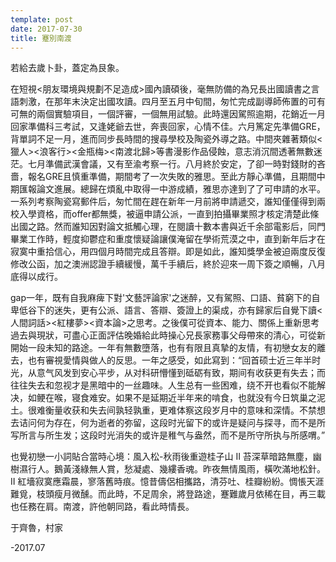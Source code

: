 ```yaml
---
template: post
date: 2017-07-30
title: 蹇別南渡 
---
```

若給去歲卜卦，蓋定為艮象。

在短視<朋友環境與規劃不足造成>國內讀碩後，毫無防備的為兄長出國讀書之言語刺激，在那年末決定出國攻讀。四月至五月中旬間，匆忙完成副導師佈置的可有可無的兩個實驗項目，一個評審，一個無用試驗。此時還因駕照逾期，花銷近一月回家準備科三考試，又逢姥爺去世，奔喪回家，心情不佳。六月篤定先準備GRE，背單詞不足一月，進而同步長時間的搜尋學校及陶瓷外導之路。中間夾雜著類似<獵人><浪客行><金瓶梅><南渡北歸>等書漫影作品侵蝕，意志消沉間透著無數迷茫。七月準備武漢會議，又有至渝考察一行。八月終於安定，了卻一時對錢財的吝嗇，報名GRE且慎重準備，期間考了一次失敗的雅思。至此方靜心準備，且期間中期匯報論文進展。總歸在煩亂中取得一中游成績，雅思亦達到了了可申請的水平。一系列考察陶瓷寫郵件后，匆忙間在趕在新年一月前將申請遞交，誰知僅僅得到兩校入學資格，而offer都無獎，被逼申請公派，一直到拍攝畢業照才核定清楚此條出國之路。然而誰知因對論文抵觸心理，在閱讀十數本書與近千余部電影后，同門畢業工作時，輕度抑鬱症和重度懷疑論讓僕淹留在學術荒漠之中，直到新年后才在寂寞中重拾信心，用四個月時間完成且答辯。即是如此，誰知獎學金被迫兩度反復修改公函，加之澳洲認證手續緩慢，萬千手續后，終於迎來一周下簽之順暢，八月底得以成行。

gap一年，既有自我麻痺下對'文藝評論家'之迷醉，又有駕照、口語、貧窮下的自卑低谷下的迷失，更有公派、語言、答辯、簽證上的渠成，亦有歸家后自覺下讀<人間詞話><紅樓夢><資本論>之思考。之後僕可從資本、能力、關係上重新思考過去與現狀，可盡心正面評估晚婚給此時操心兄長家務事父母帶來的清心，可從新開始一段未知的路途。一年有無數墮落，也有有限且真摯的友情，有初戀女友的離去，也有審視愛情與做人的反思。一年之感受，如此寫到：“回首硕士近三年半时光，从意气风发到安心平步，从对科研懵懂到砥砺有致，期间有收获更有失去；而往往失去和忽视才是黑暗中的一丝趣味。人生总有一些困难，绕不开也看似不能解决，如鲠在喉，寝食难安。如果不是延期近半年来的啃食，也就没有今日筑巢之泥土。很难衡量收获和失去间孰轻孰重，更难体察这段岁月中的意味和深情。不禁想去诘问何为存在，何为逝者的弥留，这段时光留下的或许是疑问与探寻，而不是所写所言与所生发；这段时光消失的或许是稚气与盎然，而不是所守所执与所感喟。”

也覺初戀一小詞貼合當時心境：風入松-秋雨後重遊桂子山 II 苔深草暗路無塵，幽樹濕行人。鵝黃淺綠無人賞，愁凝處、幾縷香魂。昨夜無情風雨，橫吹滿地松針。II 紅墻寂寞應霜晨，寥落舊時痕。憶昔儔侶相攜路，清芬吐、桂瓣紛紛。惆悵天涯難覓，枝頭瘦月微醺。而此時，不足周余，將登路途，蹇難歲月依稀在目，再三載也任務在肩。南渡，許他朝同路，看此時情長。

于齊魯，村家

-2017.07
